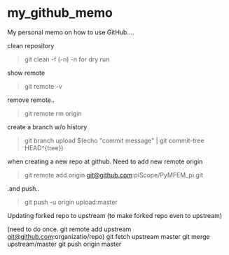 # my_github_memo

My personal memo on how to use GitHub....

clean repository
 > git clean -f (-n)  -n for dry run
 
show remote
 > git remote -v
 
remove remote.. 
 > git remote rm origin
 
create a branch w/o history
 > git branch upload $(echo "commit message" | git commit-tree HEAD^{tree})
 
when creating a new repo at github. Need to add new remote origin
 > git remote add origin git@github.com:piScope/PyMFEM_pi.git

.and push.. 
 > git push -u origin upload:master


Updating forked repo to upstream (to make forked repo even to upstream)

(need to do once. git remote add upstream git@github.com:organizatio/repo)
git fetch upstream master
git merge upstream/master
git push origin master
